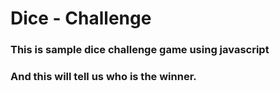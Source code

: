 # Dice - Challenge
### This is sample dice challenge game using javascript
### And this will tell us who is the winner.
